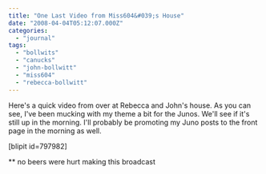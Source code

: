 ```yaml
---
title: "One Last Video from Miss604&#039;s House"
date: "2008-04-04T05:12:07.000Z"
categories: 
  - "journal"
tags: 
  - "bollwits"
  - "canucks"
  - "john-bollwitt"
  - "miss604"
  - "rebecca-bollwitt"
---
```


Here's a quick video from over at Rebecca and John's house. As you can see, I've been mucking with my theme a bit for the Junos. We'll see if it's still up in the morning. I'll probably be promoting my Juno posts to the front page in the morning as well.

\[blipit id=797982\]

\*\* no beers were hurt making this broadcast
